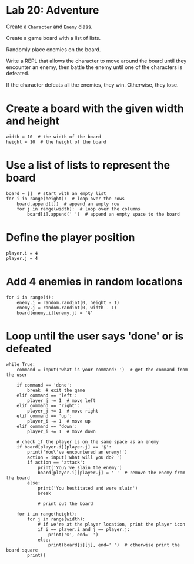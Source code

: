 
# Lab 20: Adventure

Create a `Character` and `Enemy` class. 

Create a game board with a list of lists.

Randomly place enemies on the board.

Write a REPL that allows the character to move around the board until they encounter an enemy, then battle the enemy until one of the characters is defeated.

If the character defeats all the enemies, they win. Otherwise, they lose.
# Create a board with the given width and height
```
width = 10  # the width of the board
height = 10  # the height of the board
```
# Use a list of lists to represent the board
```
board = []  # start with an empty list
for i in range(height):  # loop over the rows
    board.append([])  # append an empty row
    for j in range(width):  # loop over the columns
        board[i].append(' ')  # append an empty space to the board        
```

# Define the player position
```
player.i = 4
player.j = 4
```

# Add 4 enemies in random locations
```
for i in range(4):
    enemy.i = random.randint(0, height - 1)
    enemy.j = random.randint(0, width - 1)
    board[enemy.i][enemy.j] = '§'
```

# Loop until the user says 'done' or is defeated
```
while True:
    command = input('what is your command? ')  # get the command from the user

    if command == 'done':
        break  # exit the game
    elif command == 'left':
        player_j -= 1  # move left
    elif command == 'right':
        player_j += 1  # move right
    elif command == 'up':
        player_i -= 1  # move up
    elif command == 'down':
        player_i += 1  # move down

    # check if the player is on the same space as an enemy
    if board[player.i][player.j] == '§':
        print('You\'ve encountered an enemy!')
        action = input('what will you do? ')
        if action == 'attack':
            print('You\'ve slain the enemy')
            board[player.i][player.j] = ' '  # remove the enemy from the board
        else:
            print('You hestitated and were slain')
            break

            # print out the board

    for i in range(height):
        for j in range(width):
            # if we're at the player location, print the player icon
            if i == player.i and j == player.j:
                print('☺', end=' ')
            else:
                print(board[i][j], end=' ')  # otherwise print the board square
        print()
```